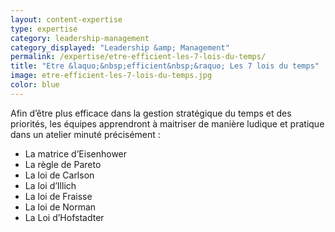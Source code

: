 ```yaml
---
layout: content-expertise
type: expertise
category: leadership-management
category_displayed: "Leadership &amp; Management"
permalink: /expertise/etre-efficient-les-7-lois-du-temps/
title: "Etre &laquo;&nbsp;efficient&nbsp;&raquo; Les 7 lois du temps"
image: etre-efficient-les-7-lois-du-temps.jpg
color: blue
---
```


Afin d’être plus efficace dans la gestion stratégique du temps et des priorités, les équipes apprendront à maitriser de manière ludique et pratique dans un atelier minuté précisément&nbsp;:

- La matrice d’Eisenhower
- La règle de Pareto
- La loi de Carlson
- La loi d’Illich
- La loi de Fraisse
- La loi de Norman
- La Loi d’Hofstadter